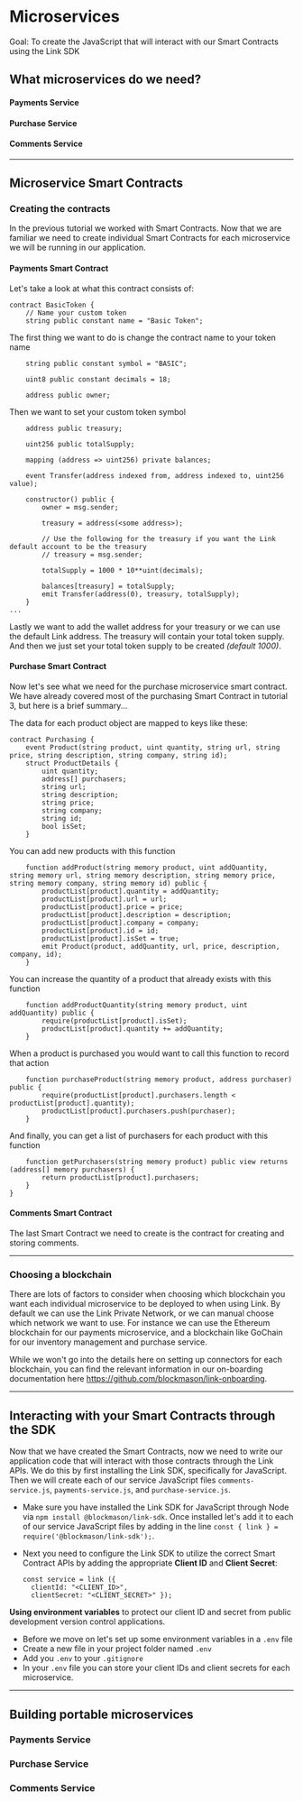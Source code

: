 # Microservices
Goal: To create the JavaScript that will interact with our Smart Contracts using the Link SDK

## What microservices do we need?

#### Payments Service
#### Purchase Service
#### Comments Service

---
## Microservice Smart Contracts

### Creating the contracts
In the previous tutorial we worked with Smart Contracts. Now that we are familiar we need to create individual Smart Contracts for each microservice we will be running in our application.

  #### Payments Smart Contract
Let's take a look at what this contract consists of:

```
contract BasicToken {
    // Name your custom token
    string public constant name = "Basic Token";
```

The first thing we want to do is change the contract name to your token name

```
    string public constant symbol = "BASIC";

    uint8 public constant decimals = 18;

    address public owner;
```

Then we want to set your custom token symbol

```
    address public treasury;

    uint256 public totalSupply;

    mapping (address => uint256) private balances;

    event Transfer(address indexed from, address indexed to, uint256 value);

    constructor() public {
        owner = msg.sender;

        treasury = address(<some address>);

        // Use the following for the treasury if you want the Link default account to be the treasury
        // treasury = msg.sender;

        totalSupply = 1000 * 10**uint(decimals);

        balances[treasury] = totalSupply;
        emit Transfer(address(0), treasury, totalSupply);
    }
...
```
Lastly we want to add the wallet address for your treasury or we can use the default Link address. The treasury  will contain your total token supply. And then we just set your total token supply to be created *(default 1000)*.

#### Purchase Smart Contract
Now let's see what we need for the purchase microservice smart contract. We have already covered most of the purchasing Smart Contract in tutorial 3, but here is a brief summary...

The data for each product object are mapped to keys like these:

```
contract Purchasing {
    event Product(string product, uint quantity, string url, string price, string description, string company, string id);
    struct ProductDetails {
        uint quantity;
        address[] purchasers;
        string url;
        string description;
        string price;
        string company;
        string id;
        bool isSet;
    }
```

You can add new products with this function

```
    function addProduct(string memory product, uint addQuantity, string memory url, string memory description, string memory price, string memory company, string memory id) public {
        productList[product].quantity = addQuantity;
        productList[product].url = url;
        productList[product].price = price;
        productList[product].description = description;
        productList[product].company = company;
        productList[product].id = id;
        productList[product].isSet = true;
        emit Product(product, addQuantity, url, price, description, company, id);
    }
```

You can increase the quantity of a product that already exists with this function

```
    function addProductQuantity(string memory product, uint addQuantity) public {
        require(productList[product].isSet);
        productList[product].quantity += addQuantity;
    }
```

When a product is purchased you would want to call this function to record that action

```
    function purchaseProduct(string memory product, address purchaser) public {
        require(productList[product].purchasers.length < productList[product].quantity);
        productList[product].purchasers.push(purchaser);
    }
```

And finally, you can get a list of purchasers for each product with this function

```
    function getPurchasers(string memory product) public view returns (address[] memory purchasers) {
        return productList[product].purchasers;
    }
}
```

#### Comments Smart Contract
The last Smart Contract we need to create is the contract for creating and storing comments.

---

### Choosing a blockchain
There are lots of factors to consider when choosing which blockchain you want each individual microservice to be deployed to when using Link. By default we can use the Link Private Network, or we can manual choose which network we want to use. For instance we can use the Ethereum blockchain for our payments microservice, and a blockchain like GoChain for our inventory management and purchase service.

While we won't go into the details here on setting up connectors for each blockchain, you can find the relevant information in our on-boarding documentation here https://github.com/blockmason/link-onboarding.

---
## Interacting with your Smart Contracts through the SDK

Now that we have created the Smart Contracts, now we need to write our application code that will interact with those contracts through the Link APIs. We do this by first installing the Link SDK, specifically for JavaScript. Then we will create each of our service JavaScript files ```comments-service.js```, ```payments-service.js```, and ```purchase-service.js```.

* Make sure you have installed the Link SDK for JavaScript through Node via ```npm install @blockmason/link-sdk```. Once installed let's add it to each of our service JavaScript files by adding in the line ```const { link } = require('@blockmason/link-sdk');```.
* Next you need to configure the Link SDK to utilize the correct Smart Contract APIs by adding the appropriate **Client ID** and **Client Secret**:

  ```
  const service = link ({
    clientId: "<CLIENT_ID>",
    clientSecret: "<CLIENT_SECRET>" });
    ```
**Using environment variables** to protect our client ID and secret from public development version control applications.

- Before we move on let's set up some environment variables in a ```.env``` file
- Create a new file in your project folder named ```.env```
- Add you ```.env``` to your ```.gitignore```
- In your ```.env``` file you can store your client IDs and client secrets for each microservice.

---
## Building portable microservices

### Payments Service
### Purchase Service
### Comments Service